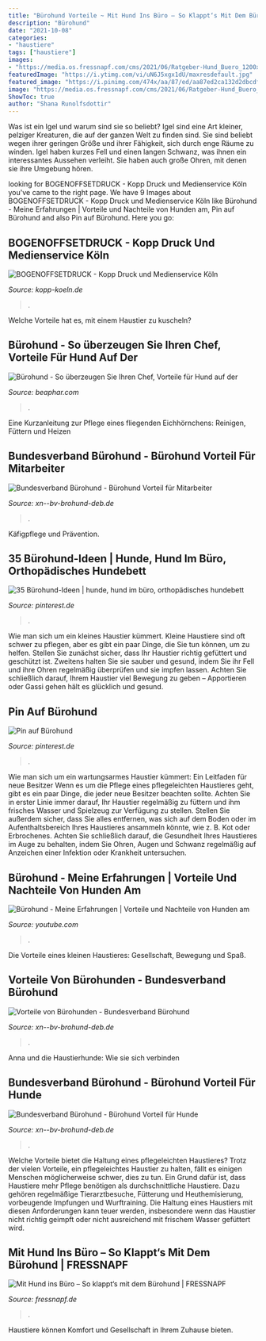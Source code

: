 ```yaml
---
title: "Bürohund Vorteile ~ Mit Hund Ins Büro – So Klappt‘s Mit Dem Bürohund"
description: "Bürohund"
date: "2021-10-08"
categories:
- "haustiere"
tags: ["haustiere"]
images:
- "https://media.os.fressnapf.com/cms/2021/06/Ratgeber-Hund_Buero_1200x527.jpg?t=cmsimg_920"
featuredImage: "https://i.ytimg.com/vi/uN6J5xgx1dU/maxresdefault.jpg"
featured_image: "https://i.pinimg.com/474x/aa/87/ed/aa87ed2ca132d2dbcdf40af706410072.jpg"
image: "https://media.os.fressnapf.com/cms/2021/06/Ratgeber-Hund_Buero_1200x527.jpg?t=cmsimg_920"
ShowToc: true
author: "Shana Runolfsdottir"
---
```



Was ist ein Igel und warum sind sie so beliebt?
Igel sind eine Art kleiner, pelziger Kreaturen, die auf der ganzen Welt zu finden sind. Sie sind beliebt wegen ihrer geringen Größe und ihrer Fähigkeit, sich durch enge Räume zu winden. Igel haben kurzes Fell und einen langen Schwanz, was ihnen ein interessantes Aussehen verleiht. Sie haben auch große Ohren, mit denen sie ihre Umgebung hören.

	

		
looking for BOGENOFFSETDRUCK - Kopp Druck und Medienservice Köln you've came to the right page. We have 9 Images about BOGENOFFSETDRUCK - Kopp Druck und Medienservice Köln like Bürohund - Meine Erfahrungen | Vorteile und Nachteile von Hunden am, Pin auf Bürohund and also Pin auf Bürohund. Here you go:
		
    
## BOGENOFFSETDRUCK - Kopp Druck Und Medienservice Köln

<img loading=lazy src="https://www.kopp-koeln.de/uploads/images/leistungen/bogenoffset.jpg" onerror="this.onerror=null;this.src='https://tse4.mm.bing.net/th?id=OIP.JIcUhSDAaWTA7p1jgWzYDAHaEK&amp;pid=15.1';" alt="BOGENOFFSETDRUCK - Kopp Druck und Medienservice Köln">

_Source: kopp-koeln.de_

>. 

	

Welche Vorteile hat es, mit einem Haustier zu kuscheln?

    
## Bürohund - So überzeugen Sie Ihren Chef, Vorteile Für Hund Auf Der

<img loading=lazy src="https://www.beaphar.com/portal/web/8/content/images/Germany_Content/hund_laptop_apple-691798_1920-bea_.jpg" onerror="this.onerror=null;this.src='https://tse3.mm.bing.net/th?id=OIP.CI75i96fM1kqP4UmF2W1RgHaCz&amp;pid=15.1';" alt="Bürohund - So überzeugen Sie Ihren Chef, Vorteile für Hund auf der">

_Source: beaphar.com_

>. 

	

Eine Kurzanleitung zur Pflege eines fliegenden Eichhörnchens: Reinigen, Füttern und Heizen

    
## Bundesverband Bürohund - Bürohund Vorteil Für Mitarbeiter

<img loading=lazy src="https://i1.wp.com/xn--bv-brohund-deb.de/wp-content/uploads/2014/01/Bürohunde-4a-Vorteile-Mensc.jpg" onerror="this.onerror=null;this.src='https://tse3.mm.bing.net/th?id=OIP.8nyaHOtj8v7EVSCKHn82_wHaEM&amp;pid=15.1';" alt="Bundesverband Bürohund - Bürohund Vorteil für Mitarbeiter">

_Source: xn--bv-brohund-deb.de_

>. 

	

Käfigpflege und Prävention.

    
## 35 Bürohund-Ideen | Hunde, Hund Im Büro, Orthopädisches Hundebett

<img loading=lazy src="https://i.pinimg.com/474x/aa/87/ed/aa87ed2ca132d2dbcdf40af706410072.jpg" onerror="this.onerror=null;this.src='https://tse4.mm.bing.net/th?id=OIP.MFF7HbSq_lfrrueaKQefhgAAAA&amp;pid=15.1';" alt="35 Bürohund-Ideen | hunde, hund im büro, orthopädisches hundebett">

_Source: pinterest.de_

>. 

	

Wie man sich um ein kleines Haustier kümmert.
Kleine Haustiere sind oft schwer zu pflegen, aber es gibt ein paar Dinge, die Sie tun können, um zu helfen. Stellen Sie zunächst sicher, dass Ihr Haustier richtig gefüttert und geschützt ist. Zweitens halten Sie sie sauber und gesund, indem Sie ihr Fell und ihre Ohren regelmäßig überprüfen und sie impfen lassen. Achten Sie schließlich darauf, Ihrem Haustier viel Bewegung zu geben – Apportieren oder Gassi gehen hält es glücklich und gesund.

    
## Pin Auf Bürohund

<img loading=lazy src="https://i.pinimg.com/736x/af/34/a8/af34a886a5fab1b5748bb206103dab06.jpg" onerror="this.onerror=null;this.src='https://tse3.mm.bing.net/th?id=OIP.Jh0lB-TePjO5iVgpncfzLQHaEw&amp;pid=15.1';" alt="Pin auf Bürohund">

_Source: pinterest.de_

>. 

	

Wie man sich um ein wartungsarmes Haustier kümmert: Ein Leitfaden für neue Besitzer
Wenn es um die Pflege eines pflegeleichten Haustieres geht, gibt es ein paar Dinge, die jeder neue Besitzer beachten sollte. Achten Sie in erster Linie immer darauf, Ihr Haustier regelmäßig zu füttern und ihm frisches Wasser und Spielzeug zur Verfügung zu stellen. Stellen Sie außerdem sicher, dass Sie alles entfernen, was sich auf dem Boden oder im Aufenthaltsbereich Ihres Haustieres ansammeln könnte, wie z. B. Kot oder Erbrochenes. Achten Sie schließlich darauf, die Gesundheit Ihres Haustieres im Auge zu behalten, indem Sie Ohren, Augen und Schwanz regelmäßig auf Anzeichen einer Infektion oder Krankheit untersuchen.

    
## Bürohund - Meine Erfahrungen | Vorteile Und Nachteile Von Hunden Am

<img loading=lazy src="https://i.ytimg.com/vi/uN6J5xgx1dU/maxresdefault.jpg" onerror="this.onerror=null;this.src='https://tse2.mm.bing.net/th?id=OIP.4tuRVFTp42bKeKDQW_haZgHaEK&amp;pid=15.1';" alt="Bürohund - Meine Erfahrungen | Vorteile und Nachteile von Hunden am">

_Source: youtube.com_

>. 

	

Die Vorteile eines kleinen Haustieres: Gesellschaft, Bewegung und Spaß.

    
## Vorteile Von Bürohunden - Bundesverband Bürohund

<img loading=lazy src="https://i0.wp.com/xn--bv-brohund-deb.de/wp-content/uploads/2014/02/bvbh-Grafik-Stresslevel-Bar.gif?fit=525%2C329&amp;ssl=1" onerror="this.onerror=null;this.src='https://tse3.mm.bing.net/th?id=OIP.vy7GeMCGk0fB5U79sCXX1gHaEp&amp;pid=15.1';" alt="Vorteile von Bürohunden - Bundesverband Bürohund">

_Source: xn--bv-brohund-deb.de_

>. 

	

Anna und die Haustierhunde: Wie sie sich verbinden

    
## Bundesverband Bürohund - Bürohund Vorteil Für Hunde

<img loading=lazy src="http://xn--bv-brohund-deb.de/wp-content/uploads/2014/05/bvbh-widg-fördern.gif" onerror="this.onerror=null;this.src='https://tse3.mm.bing.net/th?id=OIP.M1oHL4_TLh0SrZikIja5zAAAAA&amp;pid=15.1';" alt="Bundesverband Bürohund - Bürohund Vorteil für Hunde">

_Source: xn--bv-brohund-deb.de_

>. 

	

Welche Vorteile bietet die Haltung eines pflegeleichten Haustieres?
Trotz der vielen Vorteile, ein pflegeleichtes Haustier zu halten, fällt es einigen Menschen möglicherweise schwer, dies zu tun. Ein Grund dafür ist, dass Haustiere mehr Pflege benötigen als durchschnittliche Haustiere. Dazu gehören regelmäßige Tierarztbesuche, Fütterung und Heuthemisierung, vorbeugende Impfungen und Wurftraining. Die Haltung eines Haustiers mit diesen Anforderungen kann teuer werden, insbesondere wenn das Haustier nicht richtig geimpft oder nicht ausreichend mit frischem Wasser gefüttert wird.

    
## Mit Hund Ins Büro – So Klappt‘s Mit Dem Bürohund | FRESSNAPF

<img loading=lazy src="https://media.os.fressnapf.com/cms/2021/06/Ratgeber-Hund_Buero_1200x527.jpg?t=cmsimg_920" onerror="this.onerror=null;this.src='https://tse3.mm.bing.net/th?id=OIP.8QL1eeX48_S4YIsOd-CZ_QHaDQ&amp;pid=15.1';" alt="Mit Hund ins Büro – So klappt‘s mit dem Bürohund | FRESSNAPF">

_Source: fressnapf.de_

>. 

	

Haustiere können Komfort und Gesellschaft in Ihrem Zuhause bieten.

